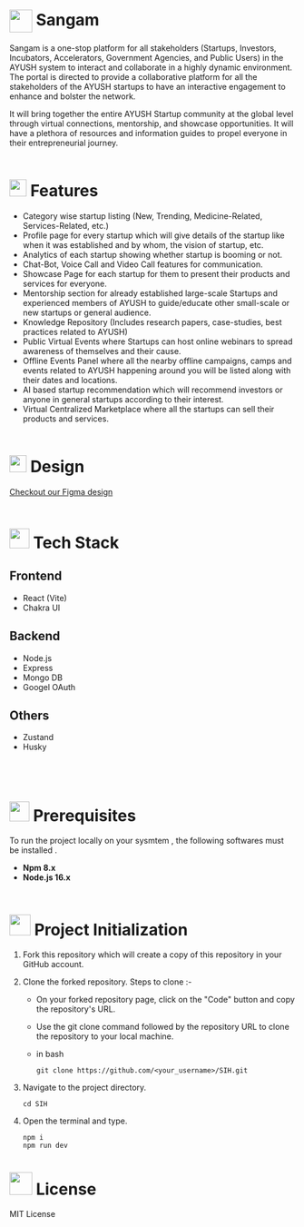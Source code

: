 #  <img src="https://github.com/SamakshAgarwal1112/SIH/assets/119070798/7e6141c9-f1f7-40b0-bace-684b43dcc8ac" height="40px" align="center"> Sangam

Sangam is a one-stop platform for all stakeholders (Startups, Investors, Incubators, Accelerators, Government Agencies, and Public Users) in the AYUSH system to interact and collaborate in a highly dynamic environment. The portal is directed to provide a collaborative platform for all the stakeholders of the AYUSH startups to have an interactive engagement to enhance and bolster the network. 
<Br>

It will bring together the entire AYUSH Startup community at the global level through virtual connections, mentorship, and showcase opportunities. It will have a plethora of resources and information guides to propel everyone in their entrepreneurial journey.
<Br><Br>

# <img src="https://github.com/NightFury742/LaundriX/assets/119070798/ec2ddfa4-c318-4a76-9296-872e8d5fab3f" height="30px"> Features

* Category wise startup listing (New, Trending, Medicine-Related, Services-Related, etc.)
* Profile page for every startup which will give details of the startup like when it was established and by whom, the vision of startup, etc.
* Analytics of each startup showing whether startup is booming or not.
* Chat-Bot, Voice Call and Video Call features for communication.
* Showcase Page for each startup for them to present their products and services for everyone.
* Mentorship section for already established large-scale Startups and experienced members of AYUSH to guide/educate other small-scale or new startups or general audience.
* Knowledge Repository (Includes research papers, case-studies, best practices related to AYUSH)
* Public Virtual Events where Startups can host online webinars to spread awareness of themselves and their cause.
* Offline Events Panel where all the nearby offline campaigns, camps and events related to AYUSH happening around you will be listed along with their dates and locations.
* AI based startup recommendation which will recommend investors or anyone in general startups according to their interest.
* Virtual Centralized Marketplace where all the startups can sell their products and services.
<Br><Br>

# <img src="https://github.com/NightFury742/LaundriX/assets/119070798/28a131bf-d93f-44a2-b368-7eaa1476685b" height="30px"> Design

[Checkout our Figma design](https://www.figma.com/file/Y9umXPEqfYxcOSqBeIdILr/Untitled?type=design&node-id=0-1&mode=design&t=bVGZCxU4Jq5MPrYp-0)
<Br><Br>

# <img src="https://github.com/NightFury742/LaundriX/assets/119070798/6f622e92-9e0d-492c-a901-c5969a1140c0" height="35"> Tech Stack

## Frontend
* React (Vite)
* Chakra UI

## Backend
* Node.js
* Express
* Mongo DB
* Googel OAuth

## Others
* Zustand
* Husky
  

<Br><Br>

# <img height="35px" src="https://github.com/NightFury742/LaundriX/assets/119070798/a573e013-ec6c-43f3-a6a9-aaa080be7731"> Prerequisites
To run the project locally on your sysmtem , the following softwares must be installed .
* **Npm 8.x**
* **Node.js 16.x**
<Br><Br>

# <img height="37px" src="https://github.com/NightFury742/LaundriX/assets/119070798/6c1290e3-d35c-4828-8023-ba99194b3991"> Project Initialization
1. Fork this repository which will create a copy of this repository in your GitHub account.

2. Clone the forked repository. Steps to clone :-<Br>
   - On your forked repository page, click on the "Code" button and copy the repository's URL.
     
   - Use the git clone command followed by the repository URL to clone the repository to your local machine.<Br>
   * in bash
     ```
     git clone https://github.com/<your_username>/SIH.git
     ```
3.  Navigate to the project directory.
     ```
     cd SIH
     ```
4. Open the terminal and type.
     ```
     npm i
     npm run dev
     ```

     



# <img height="40px" src="https://github.com/NightFury742/LaundriX/assets/119070798/143a52c0-b60d-4f57-b38f-3e5156e124d9"> License

MIT License
